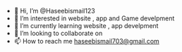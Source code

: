 - 👋 Hi, I’m @Haseebismail123
- 👀 I’m interested in  website , app and Game develpment  
- 🌱 I’m currently learning  website , app develpment 
- 💞️ I’m looking to collaborate on 
- 📫 How to reach me  haseebismail703@gmail.com

<!---
Haseebismail703/Haseebismail703 is a ✨ special ✨ repository because its `README.md` (this file) appears on your GitHub profile.
You can click the Preview link to take a look at your changes.
--->
